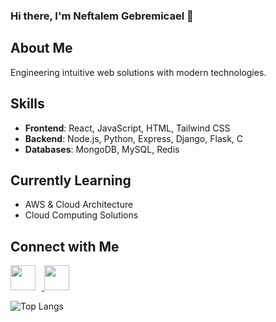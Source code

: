 ### Hi there, I'm Neftalem Gebremicael 👋
## About Me
Engineering intuitive web solutions with modern technologies.

## Skills
- **Frontend**: React, JavaScript, HTML, Tailwind CSS
- **Backend**: Node.js, Python, Express, Django, Flask, C
- **Databases**: MongoDB, MySQL, Redis

## Currently Learning
- AWS & Cloud Architecture
- Cloud Computing Solutions

## Connect with Me
<div align="left">
  <a href="https://linkedin.com/in/neftalem-gebremicael" target="_blank">
    <img src="https://img.icons8.com/fluent/48/000000/linkedin.png" width="40" height="40" style="margin-right: 10px"/>
  </a>
  <a href="mailto:nhagos2000@gmail.com" target="_blank">
    <img src="https://img.icons8.com/fluent/48/000000/gmail-new.png" width="40" height="40"/>
  </a>
</div>

![Top Langs](https://github-readme-stats.vercel.app/api/top-langs/?username=Yoboinef-2000&layout=compact&theme=tokyonight)


